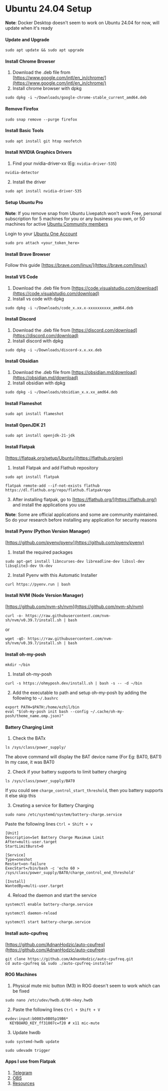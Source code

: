 # Ubuntu 24.04 Setup

**Note**: Docker Desktop doesn't seem to work on Ubuntu 24.04 for now, will update when it's ready  
#### Update and Upgrade
```
sudo apt update && sudo apt upgrade
```

#### Install Chrome Browser

1. Download the .deb file from [https://www.google.com/intl/en_in/chrome/](https://www.google.com/intl/en_in/chrome/)
2. Install chrome browser with dpkg
```
sudo dpkg -i ~/Downloads/google-chrome-stable_current_amd64.deb
```

#### Remove Firefox
```
sudo snap remove --purge firefox
```

#### Install Basic Tools

```
sudo apt install git htop neofetch
```

#### Install NVIDIA Graphics Drivers
1. Find your nvidia-driver-xx (Eg: `nvidia-driver-535`)
```
nvidia-detector
```

2. Install the driver
```
sudo apt install nvidia-driver-535
```

#### Setup Ubuntu Pro
**Note**: If you remove snap from Ubuntu Livepatch won't work
Free, personal subscription for 5 machines for you or any business you own, or 50 machines for active [Ubuntu Community members](https://ubuntu.com/community/membership)

Login to your [Ubuntu One Account](https://ubuntu.com/pro/dashboard)

```
sudo pro attach <your_token_here>
```

#### Install Brave Browser
Follow this guide [https://brave.com/linux/](https://brave.com/linux/)

#### Install VS Code

1. Download the .deb file from [https://code.visualstudio.com/download](https://code.visualstudio.com/download)
2. Install vs code with dpkg
```
sudo dpkg -i ~/Downloads/code_x.xx.x-xxxxxxxxxx_amd64.deb
```

#### Install Discord
1. Download the .deb file from [https://discord.com/download](https://discord.com/download)
2. Install discord with dpkg
```
sudo dpkg -i ~/Downloads/discord-x.x.xx.deb
```

#### Install Obsidian
1. Download the .deb file from [https://obsidian.md/download](https://obsidian.md/download)
2. Install obsidian with dpkg
```
sudo dpkg -i ~/Downloads/obsidian_x.x.xx_amd64.deb
```

#### Install Flameshot
```
sudo apt install flameshot
```

#### Install OpenJDK 21

```
sudo apt install openjdk-21-jdk
```

#### Install Flatpak
[https://flatpak.org/setup/Ubuntu](https://flathub.org/en)

1. Install Flatpak and add Flathub repository
```
sudo apt install flatpak
```

```
flatpak remote-add --if-not-exists flathub https://dl.flathub.org/repo/flathub.flatpakrepo
```

3. After installing flatpak, go to [https://flathub.org/](https://flathub.org/) and install the applications you use

**Note**: Some are official applications and some are community maintained. So do your research before installing any application for security reasons

#### Install Pyenv (Python Version Manager)
[https://github.com/pyenv/pyenv](https://github.com/pyenv/pyenv)

1. Install the required packages
```
sudo apt-get install libncurses-dev libreadline-dev libssl-dev libsqlite3-dev tk-dev
```
2. Install Pyenv with this Automatic Installer
```
curl https://pyenv.run | bash
```

#### Install NVM (Node Version Manager)
[https://github.com/nvm-sh/nvm](https://github.com/nvm-sh/nvm)

```
curl -o- https://raw.githubusercontent.com/nvm-sh/nvm/v0.39.7/install.sh | bash
```

or 

```
wget -qO- https://raw.githubusercontent.com/nvm-sh/nvm/v0.39.7/install.sh | bash
```

#### Install oh-my-posh

```
mkdir ~/bin
```
1. Install oh-my-posh
```
curl -s https://ohmyposh.dev/install.sh | bash -s -- -d ~/bin
```
2. Add the executable to path and setup oh-my-posh by adding the following to `~/.bashrc`
```
export PATH=$PATH:/home/ezhil/bin
eval "$(oh-my-posh init bash --config ~/.cache/oh-my-posh/theme_name.omp.json)"
```

#### Battery Charging Limit
1. Check the BATx
```
ls /sys/class/power_supply/
```
The above command will display the BAT device name (For Eg: BAT0, BAT1)
In my case, it was BAT0

2. Check if your battery supports to limit battery charging
```
ls /sys/class/power_supply/BAT0
```
If you could see `charge_control_start_threshold`, then you battery supports it else skip this

3. Creating a service for Battery Charging

```
sudo nano /etc/systemd/system/battery-charge.service
```

Paste the following lines `Ctrl + Shift + v`
```
[Unit]
Description=Set Battery Charge Maximum Limit
After=multi-user.target
StartLimitBurst=0

[Service]
Type=oneshot
Restart=on-failure
ExecStart=/bin/bash -c 'echo 60 > /sys/class/power_supply/BAT0/charge_control_end_threshold'

[Install]
WantedBy=multi-user.target
```

4. Reload the daemon and start the service

```
systemctl enable battery-charge.service
```

```
systemctl daemon-reload
```

```
systemctl start battery-charge.service
```

#### Install auto-cpufreq
[https://github.com/AdnanHodzic/auto-cpufreq](https://github.com/AdnanHodzic/auto-cpufreq)

```
git clone https://github.com/AdnanHodzic/auto-cpufreq.git
cd auto-cpufreq && sudo ./auto-cpufreq-installer
```

#### ROG Machines
1. Physical mute mic button (M3) in ROG doesn't seem to work which can be fixed

```
sudo nano /etc/udev/hwdb.d/90-nkey.hwdb
```

2. Paste the following lines `Ctrl + Shift + V`

```
evdev:input:b0003v0B05p19B6*
  KEYBOARD_KEY_ff31007c=f20 # x11 mic-mute
```

3. Update hwdb
```
sudo systemd-hwdb update
```

```
sudo udevadm trigger
```


#### Apps I use from Flatpak

1. [Telegram](https://flathub.org/apps/org.telegram.desktop)
2. [OBS](https://flathub.org/apps/com.obsproject.Studio)
4. [Resources](https://flathub.org/apps/net.nokyan.Resources)


